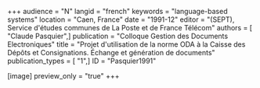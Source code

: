 +++
audience = "N"
langid = "french"
keywords = "language-based systems"
location = "Caen, France"
date = "1991-12"
editor = "(SEPT), Service d'études communes de La Poste et de France Télécom"
authors = [ "Claude Pasquier",]
publication = "Colloque Gestion des Documents Electroniques"
title = "Projet d'utilisation de la norme ODA à la Caisse des Dépôts et Consignations. Échange et génération de documents"
publication_types = [ "1",]
ID = "Pasquier1991"

[image]
preview_only = "true"
+++
